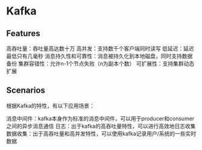 # Kafka

## Features

高吞吐量：吞吐量高达数十万
高并发：支持数千个客户端同时读写
低延迟：延迟最低只有几毫秒
消息持久性和可靠性：消息被持久化到本地磁盘，同时支持数据备份
集群容错性：允许n-1个节点失败（n为副本个数）
可扩展性：支持集群动态扩展

## Scenarios

根据Kafka的特性，有以下应用场景：

消息中间件：kafka本身作为标准的消息中间件，可以用于producer和consumer之间的异步消息通信
日志：出于kafka的高吞吐量特性，可以进行高效地日志收集
数据收集：出于高吞吐量和高并发特性，可以使用kafka记录用户/系统的一些实时数据